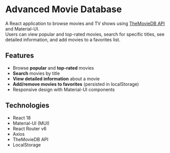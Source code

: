 # Advanced Movie Database

A React application to browse movies and TV shows using [TheMovieDB API](https://www.themoviedb.org/) and Material-UI.  
Users can view popular and top-rated movies, search for specific titles, see detailed information, and add movies to a favorites list.

## Features

- Browse **popular** and **top-rated** movies
- **Search** movies by title
- **View detailed information** about a movie
- **Add/remove movies to favorites** (persisted in localStorage)
- Responsive design with Material-UI components

## Technologies

- React 18
- Material-UI (MUI)
- React Router v6
- Axios
- TheMovieDB API
- LocalStorage
